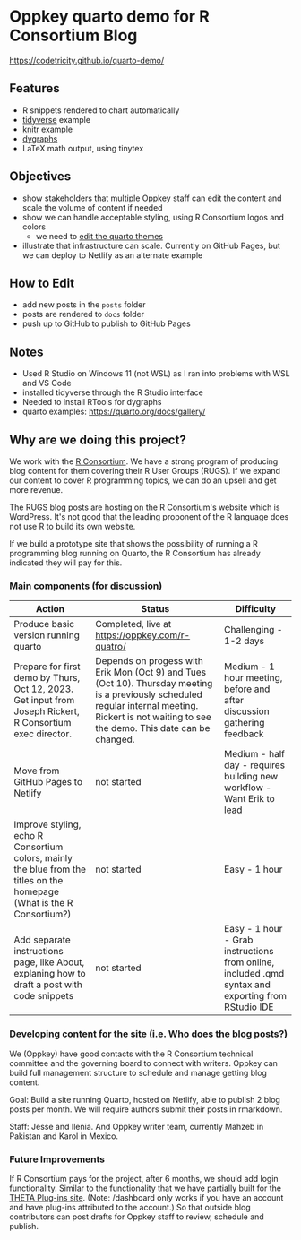 # Oppkey quarto demo for R Consortium Blog

<https://codetricity.github.io/quarto-demo/>

## Features

-   R snippets rendered to chart automatically
-   [tidyverse](https://www.tidyverse.org/) example
-   [knitr](https://yihui.org/knitr/) example
-   [dygraphs](https://dygraphs.com/)
-   LaTeX math output, using tinytex

## Objectives

-   show stakeholders that multiple Oppkey staff can edit the content and scale the volume of content if needed
-   show we can handle acceptable styling, using R Consortium logos and colors
    -   we need to [edit the quarto themes](https://quarto.org/docs/output-formats/html-themes.html#theme-options)
-   illustrate that infrastructure can scale. Currently on GitHub Pages, but we can deploy to Netlify as an alternate example

## How to Edit

-   add new posts in the `posts` folder
-   posts are rendered to `docs` folder
-   push up to GitHub to publish to GitHub Pages

## Notes

-   Used R Studio on Windows 11 (not WSL) as I ran into problems with WSL and VS Code
-   installed tidyverse through the R Studio interface
-   Needed to install RTools for dygraphs
-   quarto examples: <https://quarto.org/docs/gallery/>

## Why are we doing this project?

We work with the [R Consortium](https://www.r-consortium.org/). We have a strong program of producing blog content for them covering their R User Groups (RUGS). If we expand our content to cover R programming topics, we can do an upsell and get more revenue.

The RUGS blog posts are hosting on the R Consortium's website which is WordPress. It's not good that the leading proponent of the R language does not use R to build its own website.

If we build a prototype site that shows the possibility of running a R programming blog running on Quarto, the R Consortium has already indicated they will pay for this.

### Main components (for discussion)

| Action                                                                                                                 | Status                                                                                                                                                                                             | Difficulty                                                                                         |
|------------------------|------------------------|------------------------|
| Produce basic version running quarto                                                                                   | Completed, live at <https://oppkey.com/r-quatro/>                                                                                                                                                  | Challenging - 1-2 days                                                                             |
| Prepare for first demo by Thurs, Oct 12, 2023. Get input from Joseph Rickert, R Consortium exec director.              | Depends on progess with Erik Mon (Oct 9) and Tues (Oct 10). Thursday meeting is a previously scheduled regular internal meeting. Rickert is not waiting to see the demo. This date can be changed. | Medium - 1 hour meeting, before and after discussion gathering feedback                            |
| Move from GitHub Pages to Netlify                                                                                      | not started                                                                                                                                                                                        | Medium - half day - requires building new workflow - Want Erik to lead                             |
| Improve styling, echo R Consortium colors, mainly the blue from the titles on the homepage (What is the R Consortium?) | not started                                                                                                                                                                                        | Easy - 1 hour                                                                                      |
| Add separate instructions page, like About, explaning how to draft a post with code snippets                           | not started                                                                                                                                                                                        | Easy - 1 hour - Grab instructions from online, included .qmd syntax and exporting from RStudio IDE |

### Developing content for the site (i.e. Who does the blog posts?)

We (Oppkey) have good contacts with the R Consortium technical committee and the governing board to connect with writers. Oppkey can build full management structure to schedule and manage getting blog content.

Goal: Build a site running Quarto, hosted on Netlify, able to publish 2 blog posts per month. We will require authors submit their posts in rmarkdown.

Staff: Jesse and Ilenia. And Oppkey writer team, currently Mahzeb in Pakistan and Karol in Mexico.

### Future Improvements

If R Consortium pays for the project, after 6 months, we should add login functionality. Similar to the functionality that we have partially built for the [THETA Plug-ins site](https://thetaplugin.oppget.com/dashboard). (Note: /dashboard only works if you have an account and have plug-ins attributed to the account.) So that outside blog contributors can post drafts for Oppkey staff to review, schedule and publish.
